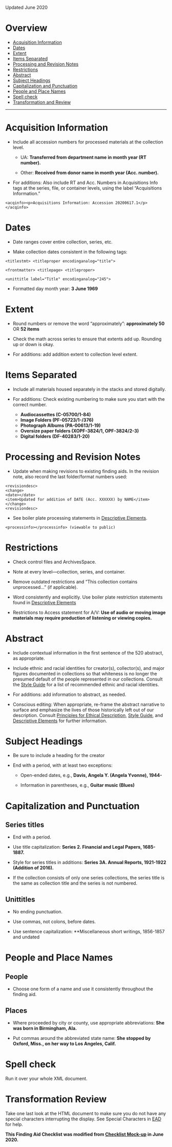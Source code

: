 Updated June 2020

# Overview

- [Acquisition Information](#acquisition-information)
- [Dates](#dates)
- [Extent](#extent)
- [Items Separated](#items-separated)
- [Processing and Revision Notes](#processing-and-revision-notes)
- [Restrictions](#restrictions)
- [Abstract](#abstract)
- [Subject Headings](#subject-headings)
- [Capitalization and Punctuation](#capitalization-and-punctuation)
- [People and Place Names](#people-and-place-names)
- [Spell check](#spell-check)
- [Transformation and Review](#transformation-and-review)

***

# Acquisition Information

- Include all accession numbers for processed materials at the collection level. 

  - UA: **Transferred from department name in month year (RT number).**

  - Other: **Received from donor name in month year (Acc. number).**

- For additions: Also include RT and Acc. Numbers in Acquisitions Info tags at the series, file, or container levels, using the label “Acquisitions Information.” 

`<acqinfo><p>Acquisitions Information: Accession 20200617.1</p></acqinfo>`

# Dates

- Date ranges cover entire collection, series, etc.  

- Make collection dates consistent in the following tags: 

```
<titlestmt> <titleproper encodinganalog="title"> 

<frontmatter> <titlepage> <titleproper> 

<unittitle label="Title" encodinganalog="245"> 
```

- Formatted day month year: **3 June 1969**

# Extent

- Round numbers or remove the word “approximately”: **approximately 50** OR **52 items**

- Check the math across series to ensure that extents add up. Rounding up or down is okay. 

- For additions: add addition extent to collection level extent. 

# Items Separated

- Include all materials housed separately in the stacks and stored digitally. 

- For additions: Check existing numbering to make sure you start with the correct number. 

  - **Audiocassettes (C-05700/1-84)**
  - **Image Folders (PF-05723/1-/376)**
  - **Photograph Albums (PA-00613/1-19)**
  - **Oversize paper folders (XOPF-3824/1, OPF-3824/2-3)**
  - **Digital folders (DF-40283/1-20)**

# Processing and Revision Notes

- Update when making revisions to existing finding aids. In the revision note, also record the last folder/format numbers used: 

```
<revisiondesc>
<change>
<date></date>
<item>Updated for addition of DATE (Acc. XXXXXX) by NAME</item>
</change>
<revisiondesc> 
```

- See boiler plate processing statements in [Descriptive Elements](https://github.com/UNC-Libraries/TS-Archival-Procedures-Manual/blob/master/Descriptive%20Elements.md#processing-information).

```<processinfo></processinfo> (viewable to public)```

# Restrictions

- Check control files and ArchivesSpace. 

- Note at every level—collection, series, and container. 

- Remove outdated restrictions and “This collection contains unprocessed…” (if applicable). 

- Word consistently and explicitly. Use boiler plate restriction statements found in [Descriptive Elements](https://github.com/UNC-Libraries/TS-Archival-Procedures-Manual/blob/master/Descriptive%20Elements.md#restrictions)

- Restrictions to Access statement for A/V: **Use of audio or moving image materials may require production of listening or viewing copies.**


# Abstract

- Include contextual information in the first sentence of the 520 abstract, as appropriate. 

- Include ethnic and racial identities for creator(s), collector(s), and major figures documented in collections so that whiteness is no longer the presumed default of the people represented in our collections. Consult the [Style Guide](https://github.com/UNC-Libraries/TS-Archival-Procedures-Manual/blob/master/Style%20Guide.md) for a list of recommended ethnic and racial identities. 

- For additions: add information to abstract, as needed. 

- Conscious editing: When appropriate, re-frame the abstract narrative to surface and emphasize the lives of those historically left out of our description. Consult [Principles for Ethical Description](https://github.com/UNC-Libraries/TS-Archival-Procedures-Manual/blob/master/Principles%20for%20Ethical%20Description%20in%20Special%20Collections%20Technical%20Services.md), [Style Guide](https://github.com/UNC-Libraries/TS-Archival-Procedures-Manual/blob/master/Style%20Guide.md#abstracts-collection-overview-bioghist-notes), and [Descriptive Elements](https://github.com/UNC-Libraries/TS-Archival-Procedures-Manual/blob/master/Descriptive%20Elements.md#scope-and-content-note-and-abstract) for further information. 

# Subject Headings

- Be sure to include a heading for the creator

- End with a period, with at least two exceptions: 

  - Open-ended dates, e.g., **Davis, Angela Y. (Angela Yvonne), 1944-** 

  - Information in parentheses, e.g., **Guitar music (Blues)**

# Capitalization and Punctuation

## Series titles

- End with a period.

- Use title capitalization: **Series 2. Financial and Legal Papers, 1685-1887.** 

- Style for series titles in additions:  **Series 3A. Annual Reports, 1921-1922 (Addition of 2016).** 

- If the collection consists of only one series collections, the series title is the same as collection title and the series is not numbered. 

## Unittitles

- No ending punctuation.

- Use commas, not colons, before dates.

- Use sentence capitalization: **Miscellaneous short writings, 1856-1857 and undated


# People and Place Names

## People

- Choose one form of a name and use it consistently throughout the finding aid. 

## Places

- Where proceeded by city or county, use appropriate abbreviations: **She was born in Birmingham, Ala.** 

- Put commas around the abbreviated state name: **She stopped by Oxford, Miss., on her way to Los Angeles, Calif.**  

# Spell check

Run it over your whole XML document.

# Transformation Review

Take one last look at the HTML document to make sure you do not have any special characters interrupting the display. See Special Characters in [EAD](https://github.com/UNC-Libraries/TS-Archival-Procedures-Manual/blob/master/EAD.md#special-characters) for help.

**This Finding Aid Checklist was modified from [Checklist Mock-up](https://adminliveunc-my.sharepoint.com/personal/ljcb_ad_unc_edu/Documents/Checklist%20Mockup.docx) in June 2020.**
